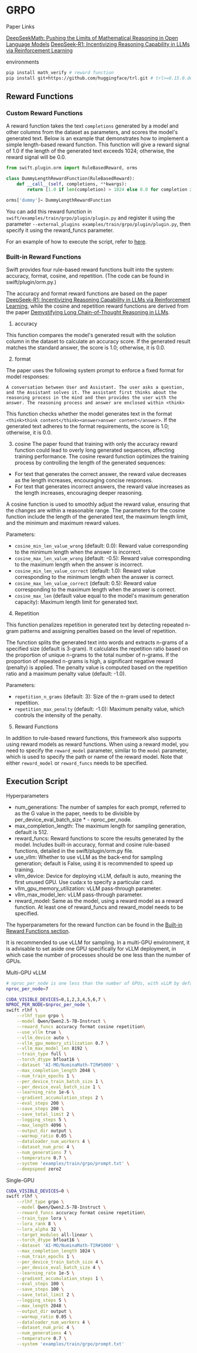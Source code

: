 # GRPO
Paper Links

[DeepSeekMath: Pushing the Limits of Mathematical Reasoning in Open Language Models](https://arxiv.org/abs/2402.03300)
[DeepSeek-R1: Incentivizing Reasoning Capability in LLMs via Reinforcement Learning](https://arxiv.org/abs/2501.12948)

environments

```bash
pip install math_verify # reward function
pip install git+https://github.com/huggingface/trl.git # trl>=0.15.0.dev0
```
## Reward Functions
### Custom Reward Functions
A reward function takes the text `completions` generated by a model and other columns from the dataset as parameters, and scores the model's generated text. Below is an example that demonstrates how to implement a simple length-based reward function. This function will give a reward signal of 1.0 if the length of the generated text exceeds 1024; otherwise, the reward signal will be 0.0.

```python
from swift.plugin.orm import RuleBasedReward, orms

class DummyLengthRewardFunction(RuleBasedReward):
    def __call__(self, completions, **kwargs):
        return [1.0 if len(completion) > 1024 else 0.0 for completion in completions]

orms['dummy']= DummyLengthRewardFunction
```
You can add this reward function in `swift/examples/train/grpo/plugin/plugin.py` and register it using the parameter `--external_plugins examples/train/grpo/plugin/plugin.py`, then specify it using the reward_funcs parameter.

For an example of how to execute the script, refer to [here](https://github.com/modelscope/ms-swift/tree/main/examples/train/grpo/plugin/run_external_rm.sh).



### Built-in Reward Functions
Swift provides four rule-based reward functions built into the system: accuracy, format, cosine, and repetition. (The code can be found in swift/plugin/orm.py.)

The accuracy and format reward functions are based on the paper [DeepSeek-R1: Incentivizing Reasoning Capability in LLMs via Reinforcement Learning](https://arxiv.org/abs/2501.12948), while the cosine and repetition reward functions are derived from the paper [Demystifying Long Chain-of-Thought Reasoning in LLMs](https://arxiv.org/abs/2502.03373).

1. accuracy

This function compares the model's generated result with the solution column in the dataset to calculate an accuracy score. If the generated result matches the standard answer, the score is 1.0; otherwise, it is 0.0.

2. format

The paper uses the following system prompt to enforce a fixed format for model responses:
```
A conversation between User and Assistant. The user asks a question, and the Assistant solves it. The assistant first thinks about the reasoning process in the mind and then provides the user with the answer. The reasoning process and answer are enclosed within <think>
```
This function checks whether the model generates text in the format `<think>think content</think><answer>answer content</answer>`. If the generated text adheres to the format requirements, the score is 1.0; otherwise, it is 0.0.

3. cosine
The paper found that training with only the accuracy reward function could lead to overly long generated sequences, affecting training performance. The cosine reward function optimizes the training process by controlling the length of the generated sequences:

- For text that generates the correct answer, the reward value decreases as the length increases, encouraging concise responses.
- For text that generates incorrect answers, the reward value increases as the length increases, encouraging deeper reasoning.

A cosine function is used to smoothly adjust the reward value, ensuring that the changes are within a reasonable range. The parameters for the cosine function include the length of the generated text, the maximum length limit, and the minimum and maximum reward values.

Parameters:
- `cosine_min_len_value_wrong` (default: 0.0): Reward value corresponding to the minimum length when the answer is incorrect.
- `cosine_max_len_value_wrong` (default: -0.5): Reward value corresponding to the maximum length when the answer is incorrect.
- `cosine_min_len_value_correct` (default: 1.0): Reward value corresponding to the minimum length when the answer is correct.
- `cosine_max_len_value_correct` (default: 0.5): Reward value corresponding to the maximum length when the answer is correct.
- `cosine_max_len` (default value equal to the model's maximum generation capacity): Maximum length limit for generated text.

4. Repetition

This function penalizes repetition in generated text by detecting repeated n-gram patterns and assigning penalties based on the level of repetition.

The function splits the generated text into words and extracts n-grams of a specified size (default is 3-gram). It calculates the repetition ratio based on the proportion of unique n-grams to the total number of n-grams. If the proportion of repeated n-grams is high, a significant negative reward (penalty) is applied. The penalty value is computed based on the repetition ratio and a maximum penalty value (default: -1.0).

Parameters:
- `repetition_n_grams` (default: 3): Size of the n-gram used to detect repetition.
- `repetition_max_penalty` (default: -1.0): Maximum penalty value, which controls the intensity of the penalty.

5. Reward Functions

In addition to rule-based reward functions, this framework also supports using reward models as reward functions. When using a reward model, you need to specify the `reward_model` parameter, similar to the `model` parameter, which is used to specify the path or name of the reward model. Note that either `reward_model` or `reward_funcs` needs to be specified.


## Execution Script
Hyperparameters

- num_generations: The number of samples for each prompt, referred to as the G value in the paper, needs to be divisible by per_device_eval_batch_size * - nproc_per_node.
- max_completion_length: The maximum length for sampling generation, default is 512.
- reward_funcs: Reward functions to score the results generated by the model. Includes built-in accuracy, format and cosine rule-based functions, detailed in the swift/plugin/orm.py file.
- use_vllm: Whether to use vLLM as the back-end for sampling generation; default is False, using it is recommended to speed up training.
- vllm_device: Device for deploying vLLM, default is auto, meaning the first unused GPU. Use cuda:x to specify a particular card.
- vllm_gpu_memory_utilization: vLLM pass-through parameter.
- vllm_max_model_len: vLLM pass-through parameter.
- reward_model: Same as the model, using a reward model as a reward function. At least one of reward_funcs and reward_model needs to be specified.

The hyperparameters for the reward function can be found in the [Built-in Reward Functions section](#built-in-reward-functions).


It is recommended to use vLLM for sampling. In a multi-GPU environment, it is advisable to set aside one GPU specifically for vLLM deployment, in which case the number of processes should be one less than the number of GPUs.


Multi-GPU vLLM
```bash
# nproc_per_node is one less than the number of GPUs, with vLLM by default deployed on the last card, i.e., cuda:7
nproc_per_node=7

CUDA_VISIBLE_DEVICES=0,1,2,3,4,5,6,7 \
NPROC_PER_NODE=$nproc_per_node \
swift rlhf \
    --rlhf_type grpo \
    --model Qwen/Qwen2.5-7B-Instruct \
    --reward_funcs accuracy format cosine repetition\
    --use_vllm true \
    --vllm_device auto \
    --vllm_gpu_memory_utilization 0.7 \
    --vllm_max_model_len 8192 \
    --train_type full \
    --torch_dtype bfloat16 \
    --dataset 'AI-MO/NuminaMath-TIR#5000' \
    --max_completion_length 2048 \
    --num_train_epochs 1 \
    --per_device_train_batch_size 1 \
    --per_device_eval_batch_size 1 \
    --learning_rate 1e-6 \
    --gradient_accumulation_steps 2 \
    --eval_steps 200 \
    --save_steps 200 \
    --save_total_limit 2 \
    --logging_steps 5 \
    --max_length 4096 \
    --output_dir output \
    --warmup_ratio 0.05 \
    --dataloader_num_workers 4 \
    --dataset_num_proc 4 \
    --num_generations 7 \
    --temperature 0.7 \
    --system 'examples/train/grpo/prompt.txt' \
    --deepspeed zero2
```

Single-GPU
```bash
CUDA_VISIBLE_DEVICES=0 \
swift rlhf \
    --rlhf_type grpo \
    --model Qwen/Qwen2.5-7B-Instruct \
    --reward_funcs accuracy format cosine repetition\
    --train_type lora \
    --lora_rank 8 \
    --lora_alpha 32 \
    --target_modules all-linear \
    --torch_dtype bfloat16 \
    --dataset 'AI-MO/NuminaMath-TIR#1000' \
    --max_completion_length 1024 \
    --num_train_epochs 1 \
    --per_device_train_batch_size 4 \
    --per_device_eval_batch_size 4 \
    --learning_rate 1e-5 \
    --gradient_accumulation_steps 1 \
    --eval_steps 100 \
    --save_steps 100 \
    --save_total_limit 2 \
    --logging_steps 5 \
    --max_length 2048 \
    --output_dir output \
    --warmup_ratio 0.05 \
    --dataloader_num_workers 4 \
    --dataset_num_proc 4 \
    --num_generations 4 \
    --temperature 0.7 \
    --system 'examples/train/grpo/prompt.txt'
```
